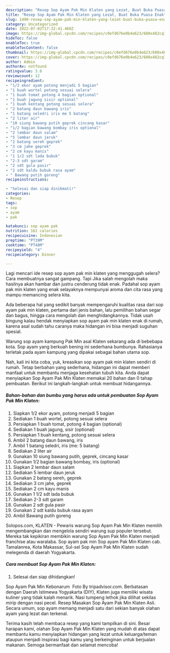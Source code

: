 ```yaml
---
description: "Resep Sop Ayam Pak Min Klaten yang Lezat, Buat Buka Puasa Enak"
title: "Resep Sop Ayam Pak Min Klaten yang Lezat, Buat Buka Puasa Enak"
slug: 1490-resep-sop-ayam-pak-min-klaten-yang-lezat-buat-buka-puasa-enak
category: Uncategorized
date: 2022-07-02T17:32:41.460Z
image: https://img-global.cpcdn.com/recipes/c0efd676e0b4e623/680x482cq70/sop-ayam-pak-min-klaten-foto-resep-utama.jpg
hideToc: false
enableToc: true
enableTocContent: false
thumbnail: https://img-global.cpcdn.com/recipes/c0efd676e0b4e623/680x482cq70/sop-ayam-pak-min-klaten-foto-resep-utama.jpg
cover: https://img-global.cpcdn.com/recipes/c0efd676e0b4e623/680x482cq70/sop-ayam-pak-min-klaten-foto-resep-utama.jpg
author: Admin
authorAv: notfound
ratingvalue: 3.6
reviewcount: 12
recipeingredient:
- "1/2 ekor ayam potong menjadi 5 bagian"
- "1 buah wortel potong sesuai selera"
- "1 buah tomat potong 4 bagian optional"
- "1 buah jagung sisir optional"
- "1 buah kentang potong sesuai selera"
- "2 batang daun bawang iris"
- "1 batang seledri iris me 5 batang"
- "2 liter air"
- "10 siung bawang putih geprek cincang kasar"
- "1/2 bagian bawang bombay iris optional"
- "2 lembar daun salam"
- "5 lembar daun jeruk"
- "2 batang sereh geprek"
- "3 cm jahe geprek"
- "2 cm kayu manis"
- "1 1/2 sdt lada bubuk"
- "2-3 sdt garam"
- "2 sdt gula pasir"
- "2 sdt kaldu bubuk rasa ayam"
- " Bawang putih goreng"
recipeinstructions:

- "Selesai dan siap dinikmati!"
categories:
- Resep
tags:
- sop
- ayam
- pak

katakunci: sop ayam pak 
nutrition: 161 calories
recipecuisine: Indonesian
preptime: "PT39M"
cooktime: "PT48M"
recipeyield: "4"
recipecategory: Dinner

---
```



Lagi mencari ide resep sop ayam pak min klaten yang menggugah selera? Cara membuatnya sangat gampang. Tapi Jika salah mengolah maka hasilnya akan hambar dan justru cenderung tidak enak. Padahal sop ayam pak min klaten yang enak selayaknya mempunyai aroma dan cita rasa yang mampu memancing selera kita.


Ada beberapa hal yang sedikit banyak mempengaruhi kualitas rasa dari sop ayam pak min klaten, pertama dari jenis bahan, lalu pemilihan bahan segar dan bagus, hingga cara mengolah dan menghidangkannya. Tidak usah bingung kalau hendak menyiapkan sop ayam pak min klaten enak di rumah, karena asal sudah tahu caranya maka hidangan ini bisa menjadi suguhan spesial.

Warung sop ayam kampung Pak Min asal Klaten sekarang ada di bebebapa kota. Sop ayam yang berkuah bening ini sederhana bumbunya. Rahasianya terletak pada ayam kampung yang dipakai sebagai bahan utama sop.


Nah, kali ini kita coba, yuk, kreasikan sop ayam pak min klaten sendiri di rumah. Tetap berbahan yang sederhana, hidangan ini dapat memberi manfaat untuk membantu menjaga kesehatan tubuh kita. Anda dapat menyiapkan Sop Ayam Pak Min Klaten memakai 20 bahan dan 0 tahap pembuatan. Berikut ini langkah-langkah untuk membuat hidangannya.

<!--inarticleads1-->

##### Bahan-bahan dan bumbu yang harus ada untuk pembuatan Sop Ayam Pak Min Klaten:

1. Siapkan 1/2 ekor ayam, potong menjadi 5 bagian
1. Sediakan 1 buah wortel, potong sesuai selera
1. Persiapkan 1 buah tomat, potong 4 bagian (optional)
1. Sediakan 1 buah jagung, sisir (optional)
1. Persiapkan 1 buah kentang, potong sesuai selera
1. Ambil 2 batang daun bawang, iris
1. Ambil 1 batang seledri, iris (me: 5 batang)
1. Sediakan 2 liter air
1. Gunakan 10 siung bawang putih, geprek, cincang kasar
1. Gunakan 1/2 bagian bawang bombay, iris (optional)
1. Siapkan 2 lembar daun salam
1. Sediakan 5 lembar daun jeruk
1. Gunakan 2 batang sereh, geprek
1. Sediakan 3 cm jahe, geprek
1. Sediakan 2 cm kayu manis
1. Gunakan 1 1/2 sdt lada bubuk
1. Sediakan 2-3 sdt garam
1. Gunakan 2 sdt gula pasir
1. Gunakan 2 sdt kaldu bubuk rasa ayam
1. Ambil  Bawang putih goreng


Solopos.com, KLATEN - Pewaris warung Sop Ayam Pak Min Klaten memilih mengembangkan dan mengelola sendiri warung sup populer tersebut. Mereka tak kepikiran membikin warung Sop Ayam Pak Min Klaten menjadi franchise atau waralaba. Sop ayam pak min Sop ayam Pak Min Klaten cab. Tamalanrea, Kota Makassar, Sul-sel Sop Ayam Pak Min Klaten sudah melegenda di daerah Yogyakarta. 

<!--inarticleads2-->

##### Cara membuat Sop Ayam Pak Min Klaten:


1. Selesai dan siap dihidangkan!

Sop Ayam Pak Min Kebonarum ️ Foto By tripadvisor.com. Berbatasan dengan Daerah Istimewa Yogyakarta (DIY), Klaten juga memiliki wisata kuliner yang tidak kalah menarik. Nasi tumpeng lethok jika dilihat sekilas mirip dengan nasi pecel. Resep Masakan Sop Ayam Pak Min Klaten Asli. Secara umum, sop ayam memang menjadi satu dari sekian banyak olahan ayam yang lezat dan terkenal. 

Terima kasih telah membaca resep yang kami tampilkan di sini. Besar harapan kami, olahan Sop Ayam Pak Min Klaten yang mudah di atas dapat membantu kamu menyiapkan hidangan yang lezat untuk keluarga/teman ataupun menjadi inspirasi bagi kamu yang berkeinginan untuk berjualan makanan. Semoga bermanfaat dan selamat mencoba!
